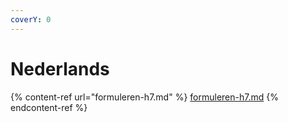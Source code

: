 ```yaml
---
coverY: 0
---
```


# Nederlands

{% content-ref url="formuleren-h7.md" %}
[formuleren-h7.md](formuleren-h7.md)
{% endcontent-ref %}
